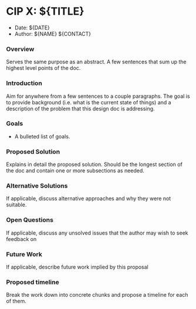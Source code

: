 # CIP X: ${TITLE}

- Date: ${DATE}
- Author: ${NAME} ${CONTACT}

### Overview

Serves the same purpose as an abstract. A few sentences that sum up the highest level points of the doc.

### Introduction

Aim for anywhere from a few sentences to a couple paragraphs. The goal is to provide background (i.e. what is the current state of things) and a description of the problem that this design doc is addressing.

### Goals

- A bulleted list of goals.


### Proposed Solution

Explains in detail the proposed solution. Should be the longest section of the doc and contain one or more subsections as needed.


### Alternative Solutions

If applicable, discuss alternative approaches and why they were not suitable.

### Open Questions

If applicable, discuss any unsolved issues that the author may wish to seek feedback on

### Future Work

If applicable, describe future work implied by this proposal

### Proposed timeline

Break the work down into concrete chunks and propose a timeline for each of them.


